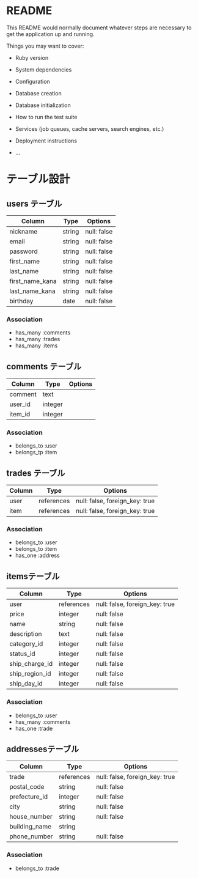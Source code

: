 # README

This README would normally document whatever steps are necessary to get the
application up and running.

Things you may want to cover:

* Ruby version

* System dependencies

* Configuration

* Database creation

* Database initialization

* How to run the test suite

* Services (job queues, cache servers, search engines, etc.)

* Deployment instructions

* ...

# テーブル設計

## users テーブル

| Column          | Type    | Options     |
| --------------- | ------- | ----------- |
| nickname        | string  | null: false |
| email           | string  | null: false |
| password        | string  | null: false |
| first_name      | string  | null: false |
| last_name       | string  | null: false |
| first_name_kana | string  | null: false |
| last_name_kana  | string  | null: false |
| birthday        | date    | null: false |

### Association

- has_many :comments
- has_many :trades
- has_many :items

## comments テーブル

| Column  | Type    | Options |
| ------- | ------- | ------- |
| comment | text    |         |
| user_id | integer |         |
| item_id | integer |         |

### Association

- belongs_to :user
- belongs_tp :item

## trades テーブル

| Column | Type       | Options                        |
| ------ | ---------- | ------------------------------ |
| user   | references | null: false, foreign_key: true |
| item   | references | null: false, foreign_key: true |

### Association

- belongs_to :user
- belongs_to :item
- has_one :address

## itemsテーブル

| Column         | Type       | Options                        |
| -------------- | ---------- | ------------------------------ |
| user           | references | null: false, foreign_key: true |
| price          | integer    | null: false                    |
| name           | string     | null: false                    |
| description    | text       | null: false                    |
| category_id    | integer    | null: false                    |
| status_id      | integer    | null: false                    |
| ship_charge_id | integer    | null: false                    |
| ship_region_id | integer    | null: false                    |
| ship_day_id    | integer    | null: false                    |

### Association

- belongs_to :user
- has_many :comments
- has_one :trade


## addressesテーブル

| Column        | Type       | Options                        |
| ------------- | ---------- | ------------------------------ |
| trade         | references | null: false, foreign_key: true |
| postal_code   | string     | null: false                    |
| prefecture_id | integer    | null: false                    |
| city          | string     | null: false                    |
| house_number  | string     | null: false                    |
| building_name | string     |                                |
| phone_number  | string     | null: false                    |

### Association

- belongs_to :trade
